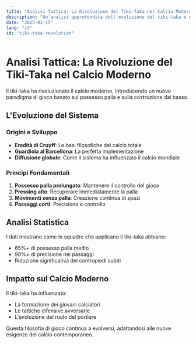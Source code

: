 ```yaml
---
title: "Analisi Tattica: La Rivoluzione del Tiki-Taka nel Calcio Moderno"
description: "Un'analisi approfondita dell'evoluzione del tiki-taka e del suo impatto sul calcio contemporaneo"
date: "2025-01-15"
lang: "it"
id: "tiki-taka-revolution"
---
```


# Analisi Tattica: La Rivoluzione del Tiki-Taka nel Calcio Moderno

Il tiki-taka ha rivoluzionato il calcio moderno, introducendo un nuovo paradigma di gioco basato sul possesso palla e sulla costruzione dal basso.

## L'Evoluzione del Sistema

### Origini e Sviluppo
- **Eredità di Cruyff**: Le basi filosofiche del calcio totale
- **Guardiola al Barcellona**: La perfetta implementazione
- **Diffusione globale**: Come il sistema ha influenzato il calcio mondiale

### Principi Fondamentali
1. **Possesso palla prolungato**: Mantenere il controllo del gioco
2. **Pressing alto**: Recuperare immediatamente la palla
3. **Movimenti senza palla**: Creazione continua di spazi
4. **Passaggi corti**: Precisione e controllo

## Analisi Statistica

I dati mostrano come le squadre che applicano il tiki-taka abbiano:
- 65%+ di possesso palla medio
- 90%+ di precisione nei passaggi
- Riduzione significativa dei contropiedi subiti

## Impatto sul Calcio Moderno

Il tiki-taka ha influenzato:
- La formazione dei giovani calciatori
- Le tattiche difensive avversarie
- L'evoluzione del ruolo del portiere

Questa filosofia di gioco continua a evolversi, adattandosi alle nuove esigenze del calcio contemporaneo.
